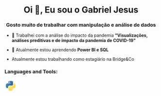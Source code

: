<h1 align="center">Oi 👋, Eu sou o Gabriel Jesus</h1>
<h3 align="center">Gosto muito de trabalhar com manipulação e análise de dados</h3>

- 🔭 Trabalhei com a análise do impacto da pandemia **"Visualizações, análises preditivas e de impacto da pandemia de COVID-19"**

- 🌱 Atualmente estou aprendendo **Power BI e SQL**

- Atualmente estou trabalhando como estagiário na Bridge&Co

<h3 align="left">Languages and Tools:</h3>
<p align="left"> <a href="https://www.python.org" target="_blank" rel="noreferrer"> <img src="https://raw.githubusercontent.com/devicons/devicon/master/icons/python/python-original.svg" alt="python" width="40" height="40"/> </a> </p>
